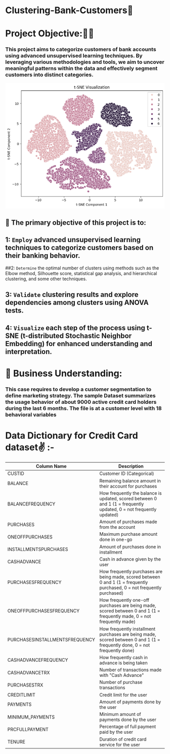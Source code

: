 # Clustering-Bank-Customers🎉

# Project Objective:🐱‍🏍

### This project aims to categorize customers of bank accounts using advanced unsupervised learning techniques. By leveraging various methodologies and tools, we aim to uncover meaningful patterns within the data and effectively segment customers into distinct categories.
![Image Description](https://github.com/AhemdMahmoud/Clustering-Bank-Customers/raw/main/TSNE.png)
 ## 🤳 The primary objective of this project is to:
 ## 1: `Employ` advanced unsupervised learning techniques to categorize customers based on their banking behavior.
 ##2: `Determine` the optimal number of clusters using methods such as the Elbow method, Silhouette score, statistical gap analysis, and hierarchical clustering, and some other techniques.
## 3: `Validate` clustering results and explore dependencies among clusters using ANOVA tests.
## 4: `Visualize` each step of the process using t-SNE (t-distributed Stochastic Neighbor Embedding) for enhanced understanding and interpretation.

# 🌟 Business Understanding:
### This case requires to develop a customer segmentation to define marketing strategy. The sample Dataset summarizes the usage behavior of about 9000 active credit card holders during the last 6 months. The file is at a customer level with 18 behavioral variables

# Data Dictionary for Credit Card dataset✌ :-


| Column Name                     | Description                                                                                                               |
|---------------------------------|---------------------------------------------------------------------------------------------------------------------------|
| CUSTID                          | Customer ID (Categorical)                                                                                                |
| BALANCE                         | Remaining balance amount in their account for purchases                                                                   |
| BALANCEFREQUENCY               | How frequently the balance is updated, scored between 0 and 1 (1 = frequently updated, 0 = not frequently updated)      |
| PURCHASES                       | Amount of purchases made from the account                                                                                 |
| ONEOFFPURCHASES                 | Maximum purchase amount done in one-go                                                                                    |
| INSTALLMENTSPURCHASES           | Amount of purchases done in installment                                                                                   |
| CASHADVANCE                     | Cash in advance given by the user                                                                                         |
| PURCHASESFREQUENCY              | How frequently purchases are being made, scored between 0 and 1 (1 = frequently purchased, 0 = not frequently purchased)|
| ONEOFFPURCHASESFREQUENCY        | How frequently one-off purchases are being made, scored between 0 and 1 (1 = frequently made, 0 = not frequently made)   |
| PURCHASESINSTALLMENTSFREQUENCY  | How frequently installment purchases are being made, scored between 0 and 1 (1 = frequently done, 0 = not frequently done)|
| CASHADVANCEFREQUENCY            | How frequently cash in advance is being taken                                                                             |
| CASHADVANCETRX                  | Number of transactions made with "Cash Advance"                                                                           |
| PURCHASESTRX                    | Number of purchase transactions                                                                                           |
| CREDITLIMIT                     | Credit limit for the user                                                                                                 |
| PAYMENTS                        | Amount of payments done by the user                                                                                       |
| MINIMUM_PAYMENTS                | Minimum amount of payments done by the user                                                                               |
| PRCFULLPAYMENT                  | Percentage of full payment paid by the user                                                                               |
| TENURE                          | Duration of credit card service for the user                                                                              |
